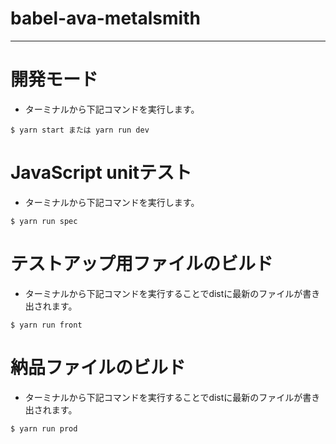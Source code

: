 
# babel-ava-metalsmith

---

# 開発モード
- ターミナルから下記コマンドを実行します。
```
$ yarn start または yarn run dev
```


# JavaScript unitテスト
- ターミナルから下記コマンドを実行します。
```
$ yarn run spec
```

# テストアップ用ファイルのビルド
- ターミナルから下記コマンドを実行することでdistに最新のファイルが書き出されます。
```
$ yarn run front
```

# 納品ファイルのビルド
- ターミナルから下記コマンドを実行することでdistに最新のファイルが書き出されます。
```
$ yarn run prod
```
